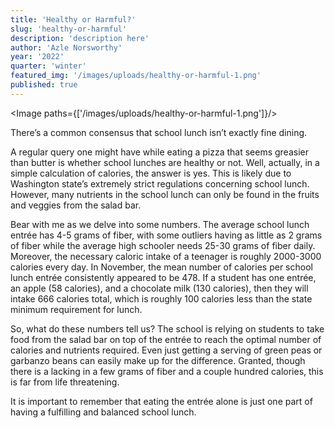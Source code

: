 ```yaml
---
title: 'Healthy or Harmful?'
slug: 'healthy-or-harmful'
description: 'description here'
author: 'Azle Norsworthy'
year: '2022'
quarter: 'winter'
featured_img: '/images/uploads/healthy-or-harmful-1.png'
published: true
---
```


<script>
    import Image from "$lib/components/image.svelte";
</script>

<Image paths={['/images/uploads/healthy-or-harmful-1.png']}/>

There’s a common consensus that school lunch isn’t exactly fine dining.

A regular query one might have while eating a pizza that seems greasier than butter is whether school lunches are healthy or not. Well, actually, in a simple calculation of calories, the answer is yes. This is likely due to Washington state’s extremely strict regulations concerning school lunch. However, many nutrients in the school lunch can only be found in the fruits and veggies from the salad bar.

Bear with me as we delve into some numbers. The average school lunch entrée has 4-5 grams of fiber, with some outliers having as little as 2 grams of fiber while the average high schooler needs 25-30 grams of fiber daily. Moreover, the necessary caloric intake of a teenager is roughly 2000-3000 calories every day. In November, the mean number of calories per school lunch entrée consistently appeared to be 478. If a student has one entrée, an apple (58 calories), and a chocolate milk (130 calories), then they will intake 666 calories total, which is roughly 100 calories less than the state minimum requirement for lunch.

So, what do these numbers tell us? The school is relying on students to take food from the salad bar on top of the entrée to reach the optimal number of calories and nutrients required. Even just getting a serving of green peas or garbanzo beans can easily make up for the difference. Granted, though there is a lacking in a few grams of fiber and a couple hundred calories, this is far from life threatening.

It is important to remember that eating the entrée alone is just one part of having a fulfilling and balanced school lunch.
